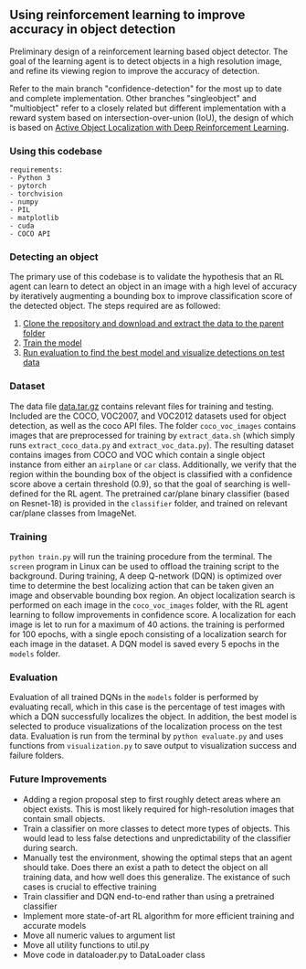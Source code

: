 ## Using reinforcement learning to improve accuracy in object detection

Preliminary design of a reinforcement learning based object detector. The goal of the learning agent is to detect objects in a high resolution image, and refine its viewing region to improve the accuracy of detection.

Refer to the main branch "confidence-detection" for the most up to date and complete implementation. Other branches "singleobject" and "multiobject" refer to a closely related but different implementation with a reward system based on intersection-over-union (IoU), the design of which is based on [Active Object Localization with Deep Reinforcement Learning](https://arxiv.org/abs/1511.06015).

### Using this codebase

```
requirements:
- Python 3
- pytorch
- torchvision
- numpy
- PIL
- matplotlib
- cuda
- COCO API 
```

### Detecting an object

The primary use of this codebase is to validate the hypothesis that an RL agent can learn to detect an object in an image with a high level of accuracy by iteratively augmenting a bounding box to improve classification score of the detected object. The steps required are as followed:
1. [Clone the repository and download and extract the data to the parent folder](#dataset)
2. [Train the model](#training)
3. [Run evaluation to find the best model and visualize detections on test data](#evaluation)

### Dataset 
The data file [data.tar.gz](https://drive.google.com/open?id=1CdHEHihc7rzccHX3PDd_HXf2PV2AH4Ra) contains relevant files for training and testing. Included are the COCO, VOC2007, and VOC2012 datasets used for object detection, as well as the coco API files. The folder ```coco_voc_images``` contains images that are preprocessed for training by ```extract_data.sh``` (which simply runs ```extract_coco_data.py``` and ```extract_voc_data.py```). The resulting dataset contains images from COCO and VOC which contain a single object instance from either an ```airplane``` or ```car``` class. Additionally, we verify that the region within the bounding box of the object is classified with a confidence score above a certain threshold (0.9), so that the goal of searching is well-defined for the RL agent. The pretrained car/plane binary classifier (based on Resnet-18) is provided in the ```classifier``` folder, and trained on relevant car/plane classes from ImageNet. 

### Training
```python train.py``` will run the training procedure from the terminal. The ```screen``` program in Linux can be used to offload the training script to the background. During training, A deep Q-network (DQN) is optimized over time to determine the best localizing action that can be taken given an image and observable bounding box region. An object localization search is performed on each image in the ```coco_voc_images``` folder, with the RL agent learning to follow improvements in confidence score. A localization for each image is let to run for a maximum of 40 actions. the training is performed for 100 epochs, with a single epoch consisting of a localization search for each image in the dataset. A DQN model is saved every 5 epochs in the ```models``` folder. 

### Evaluation
Evaluation of all trained DQNs in the ```models``` folder is performed by evaluating recall, which in this case is the percentage of test images with which a DQN successfully localizes the object. In addition, the best model is selected to produce visualizations of the localization process on the test data. Evaluation is run from the terminal by ```python evaluate.py``` and uses functions from ```visualization.py``` to save output to visualization success and failure folders. 

### Future Improvements
- Adding a region proposal step to first roughly detect areas where an object exists. This is most likely required for high-resolution images that contain small objects.
- Train a classifier on more classes to detect more types of objects. This would lead to less false detections and unpredictability of the classifier during search.
- Manually test the environment, showing the optimal steps that an agent should take. Does there an exist a path to detect the object on all training data, and how well does this generalize. The existance of such cases is crucial to effective training
- Train classifier and DQN end-to-end rather than using a pretrained classifier
- Implement more state-of-art RL algorithm for more efficient training and accurate models
- Move all numeric values to argument list
- Move all utility functions to util.py
- Move code in dataloader.py to DataLoader class



